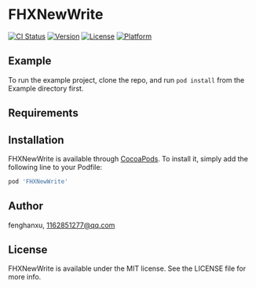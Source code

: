 # FHXNewWrite

[![CI Status](https://img.shields.io/travis/fenghanxu/FHXNewWrite.svg?style=flat)](https://travis-ci.org/fenghanxu/FHXNewWrite)
[![Version](https://img.shields.io/cocoapods/v/FHXNewWrite.svg?style=flat)](https://cocoapods.org/pods/FHXNewWrite)
[![License](https://img.shields.io/cocoapods/l/FHXNewWrite.svg?style=flat)](https://cocoapods.org/pods/FHXNewWrite)
[![Platform](https://img.shields.io/cocoapods/p/FHXNewWrite.svg?style=flat)](https://cocoapods.org/pods/FHXNewWrite)

## Example

To run the example project, clone the repo, and run `pod install` from the Example directory first.

## Requirements

## Installation

FHXNewWrite is available through [CocoaPods](https://cocoapods.org). To install
it, simply add the following line to your Podfile:

```ruby
pod 'FHXNewWrite'
```

## Author

fenghanxu, 1162851277@qq.com

## License

FHXNewWrite is available under the MIT license. See the LICENSE file for more info.
